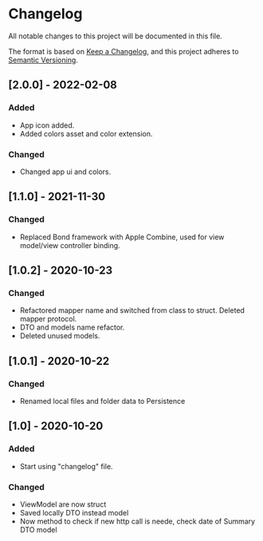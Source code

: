 # Changelog

All notable changes to this project will be documented in this file.

The format is based on [Keep a Changelog](https://keepachangelog.com/en/1.0.0/),
and this project adheres to [Semantic Versioning](https://semver.org/spec/v2.0.0.html).

## [2.0.0] - 2022-02-08

### Added

- App icon added.
- Added colors asset and color extension.

### Changed

- Changed app ui and colors.

## [1.1.0] - 2021-11-30

### Changed

- Replaced Bond framework with Apple Combine, used for view model/view controller binding.

## [1.0.2] - 2020-10-23

### Changed

- Refactored mapper name and switched from class to struct. Deleted mapper protocol.
- DTO and models name refactor.
- Deleted unused models.

## [1.0.1] - 2020-10-22

### Changed

- Renamed local files and folder data to Persistence

## [1.0] - 2020-10-20

### Added

- Start using "changelog" file.

### Changed

- ViewModel are now struct
- Saved locally DTO instead model
- Now method to check if new http call is neede, check date of Summary DTO model